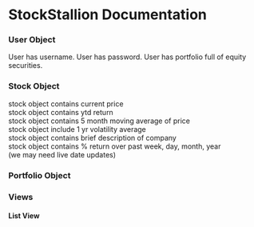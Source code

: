 # StockStallion Documentation


### User Object 
User has username. 
User has password. 
User has portfolio full of equity securities.



### Stock Object
stock object contains current price  
stock object contains ytd return  
stock object contains 5 month moving average of price  
stock object include 1 yr volatility average  
stock object contains brief description of company  
stock object contains % return over past week, day, month, year  
(we may need live date updates)  


### Portfolio Object

### Views

#### List View 
